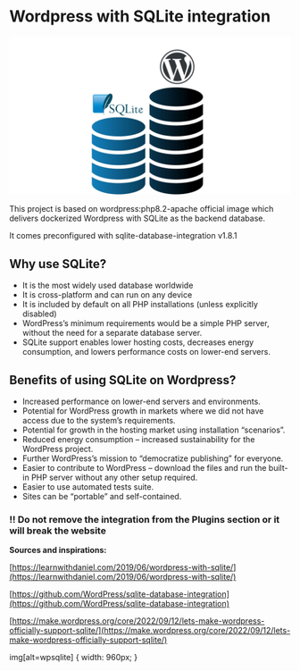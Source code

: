 # Wordpress with SQLite integration

![wpsqlite](img/wpsqlite.jpg)

This project is based on wordpress:php8.2-apache official image which delivers dockerized Wordpress with SQLite as the backend database.

It comes preconfigured with sqlite-database-integration v1.8.1

## Why use SQLite?

- It is the most widely used database worldwide
- It is cross-platform and can run on any device
- It is included by default on all PHP installations (unless explicitly disabled)
- WordPress’s minimum requirements would be a simple PHP server,  without the need for a separate database server.
- SQLite support enables lower hosting costs, decreases energy consumption, and lowers performance costs on lower-end servers.

## Benefits of using SQLite on Wordpress?

- Increased performance on lower-end servers and environments.
- Potential for WordPress growth in markets where we did not have access due to the system’s requirements.
- Potential for growth in the hosting market using installation “scenarios”.
- Reduced energy consumption – increased sustainability for the WordPress project.
- Further WordPress’s mission to “democratize publishing” for everyone.
- Easier to contribute to WordPress – download the files and run the built-in PHP server without any other setup required.
- Easier to use automated tests suite.
- Sites can be “portable” and self-contained.

### **‼️ Do not remove the integration from the Plugins section or it will break the website**

**Sources and inspirations:**

[https://learnwithdaniel.com/2019/06/wordpress-with-sqlite/](https://learnwithdaniel.com/2019/06/wordpress-with-sqlite/)

[https://github.com/WordPress/sqlite-database-integration](https://github.com/WordPress/sqlite-database-integration)

[https://make.wordpress.org/core/2022/09/12/lets-make-wordpress-officially-support-sqlite/](https://make.wordpress.org/core/2022/09/12/lets-make-wordpress-officially-support-sqlite/)

img[alt=wpsqlite] { width: 960px; }
